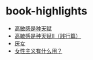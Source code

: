 # book-highlights


- [高敏感是种天赋](Highly_Sensitive_People_in_an_Insensitive_World.md)
- [高敏感是种天赋Ⅱ（践行篇）](Highly_Sensitive_People_in_an_Insensitive_World_2.md)
- [厌女](Misogyny.md)
- [女性主义有什么用？](What_Would_de_Beauvoir_Do.md)
